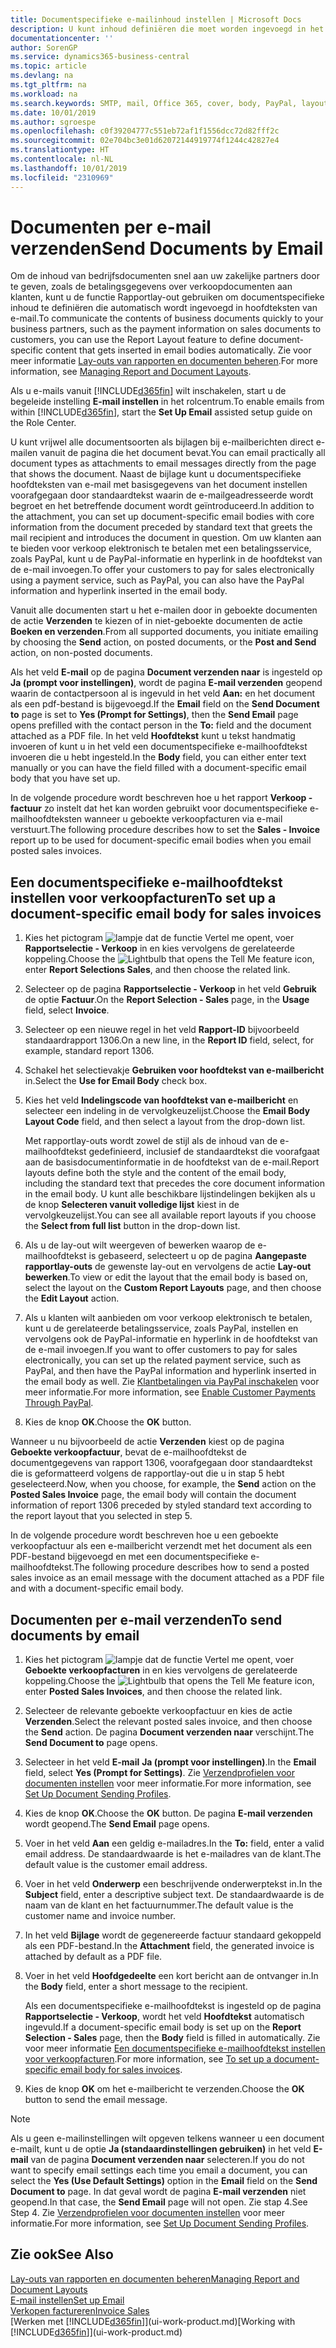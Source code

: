 ```yaml
---
title: Documentspecifieke e-mailinhoud instellen | Microsoft Docs
description: U kunt inhoud definiëren die moet worden ingevoegd in het hoofdgedeelte van een e-mailbericht, bijvoorbeeld een PayPal-koppeling. U kunt ook documenten koppelen aan e-mailberichten.
documentationcenter: ''
author: SorenGP
ms.service: dynamics365-business-central
ms.topic: article
ms.devlang: na
ms.tgt_pltfrm: na
ms.workload: na
ms.search.keywords: SMTP, mail, Office 365, cover, body, PayPal, layout
ms.date: 10/01/2019
ms.author: sgroespe
ms.openlocfilehash: c0f39204777c551eb72af1f1556dcc72d82fff2c
ms.sourcegitcommit: 02e704bc3e01d62072144919774f1244c42827e4
ms.translationtype: HT
ms.contentlocale: nl-NL
ms.lasthandoff: 10/01/2019
ms.locfileid: "2310969"
---
```

# <a name="send-documents-by-email"></a><span data-ttu-id="89aa5-104">Documenten per e-mail verzenden</span><span class="sxs-lookup"><span data-stu-id="89aa5-104">Send Documents by Email</span></span>
<span data-ttu-id="89aa5-105">Om de inhoud van bedrijfsdocumenten snel aan uw zakelijke partners door te geven, zoals de betalingsgegevens over verkoopdocumenten aan klanten, kunt u de functie Rapportlay-out gebruiken om documentspecifieke inhoud te definiëren die automatisch wordt ingevoegd in hoofdteksten van e-mail.</span><span class="sxs-lookup"><span data-stu-id="89aa5-105">To communicate the contents of business documents quickly to your business partners, such as the payment information on sales documents to customers, you can use the Report Layout feature to define document-specific content that gets inserted in email bodies automatically.</span></span> <span data-ttu-id="89aa5-106">Zie voor meer informatie [Lay-outs van rapporten en documenten beheren](ui-manage-report-layouts.md).</span><span class="sxs-lookup"><span data-stu-id="89aa5-106">For more information, see [Managing Report and Document Layouts](ui-manage-report-layouts.md).</span></span>

<span data-ttu-id="89aa5-107">Als u e-mails vanuit [!INCLUDE[d365fin](includes/d365fin_md.md)] wilt inschakelen, start u de begeleide instelling **E-mail instellen** in het rolcentrum.</span><span class="sxs-lookup"><span data-stu-id="89aa5-107">To enable emails from within [!INCLUDE[d365fin](includes/d365fin_md.md)], start the **Set Up Email** assisted setup guide on the Role Center.</span></span>

<span data-ttu-id="89aa5-108">U kunt vrijwel alle documentsoorten als bijlagen bij e-mailberichten direct e-mailen vanuit de pagina die het document bevat.</span><span class="sxs-lookup"><span data-stu-id="89aa5-108">You can email practically all document types as attachments to email messages directly from the page that shows the document.</span></span> <span data-ttu-id="89aa5-109">Naast de bijlage kunt u documentspecifieke hoofdteksten van e-mail met basisgegevens van het document instellen voorafgegaan door standaardtekst waarin de e-mailgeadresseerde wordt begroet en het betreffende document wordt geïntroduceerd.</span><span class="sxs-lookup"><span data-stu-id="89aa5-109">In addition to the attachment, you can set up document-specific email bodies with core information from the document preceded by standard text that greets the mail recipient and introduces the document in question.</span></span> <span data-ttu-id="89aa5-110">Om uw klanten aan te bieden voor verkoop elektronisch te betalen met een betalingsservice, zoals PayPal, kunt u de PayPal-informatie en hyperlink in de hoofdtekst van de e-mail invoegen.</span><span class="sxs-lookup"><span data-stu-id="89aa5-110">To offer your customers to pay for sales electronically using a payment service, such as PayPal, you can also have the PayPal information and hyperlink inserted in the email body.</span></span>

<span data-ttu-id="89aa5-111">Vanuit alle documenten start u het e-mailen door in geboekte documenten de actie **Verzenden** te kiezen of in niet-geboekte documenten de actie **Boeken en verzenden**.</span><span class="sxs-lookup"><span data-stu-id="89aa5-111">From all supported documents, you initiate emailing by choosing the **Send** action, on posted documents, or the **Post and Send** action, on non-posted documents.</span></span>

<span data-ttu-id="89aa5-112">Als het veld **E-mail** op de pagina **Document verzenden naar** is ingesteld op **Ja (prompt voor instellingen)**, wordt de pagina **E-mail verzenden** geopend waarin de contactpersoon al is ingevuld in het veld **Aan:** en het document als een pdf-bestand is bijgevoegd.</span><span class="sxs-lookup"><span data-stu-id="89aa5-112">If the **Email** field on the **Send Document to** page is set to **Yes (Prompt for Settings)**, then the **Send Email** page opens prefilled with the contact person in the **To:** field and the document attached as a PDF file.</span></span> <span data-ttu-id="89aa5-113">In het veld **Hoofdtekst** kunt u tekst handmatig invoeren of kunt u in het veld een documentspecifieke e-mailhoofdtekst invoeren die u hebt ingesteld.</span><span class="sxs-lookup"><span data-stu-id="89aa5-113">In the **Body** field, you can either enter text manually or you can have the field filled with a document-specific email body that you have set up.</span></span>

<span data-ttu-id="89aa5-114">In de volgende procedure wordt beschreven hoe u het rapport **Verkoop - factuur** zo instelt dat het kan worden gebruikt voor documentspecifieke e-mailhoofdteksten wanneer u geboekte verkoopfacturen via e-mail verstuurt.</span><span class="sxs-lookup"><span data-stu-id="89aa5-114">The following procedure describes how to set the **Sales - Invoice** report up to be used for document-specific email bodies when you email posted sales invoices.</span></span>

## <a name="to-set-up-a-document-specific-email-body-for-sales-invoices"></a><span data-ttu-id="89aa5-115">Een documentspecifieke e-mailhoofdtekst instellen voor verkoopfacturen</span><span class="sxs-lookup"><span data-stu-id="89aa5-115">To set up a document-specific email body for sales invoices</span></span>
1. <span data-ttu-id="89aa5-116">Kies het pictogram ![lampje dat de functie Vertel me opent](media/ui-search/search_small.png "Vertel me wat u wilt doen"), voer **Rapportselectie - Verkoop** in en kies vervolgens de gerelateerde koppeling.</span><span class="sxs-lookup"><span data-stu-id="89aa5-116">Choose the ![Lightbulb that opens the Tell Me feature](media/ui-search/search_small.png "Tell me what you want to do") icon, enter **Report Selections Sales**, and then choose the related link.</span></span>
2. <span data-ttu-id="89aa5-117">Selecteer op de pagina **Rapportselectie - Verkoop** in het veld **Gebruik** de optie **Factuur**.</span><span class="sxs-lookup"><span data-stu-id="89aa5-117">On the **Report Selection - Sales** page, in the **Usage** field, select **Invoice**.</span></span>
3. <span data-ttu-id="89aa5-118">Selecteer op een nieuwe regel in het veld **Rapport-ID** bijvoorbeeld standaardrapport 1306.</span><span class="sxs-lookup"><span data-stu-id="89aa5-118">On a new line, in the **Report ID** field, select, for example, standard report 1306.</span></span>
4. <span data-ttu-id="89aa5-119">Schakel het selectievakje **Gebruiken voor hoofdtekst van e-mailbericht** in.</span><span class="sxs-lookup"><span data-stu-id="89aa5-119">Select the **Use for Email Body** check box.</span></span>
5. <span data-ttu-id="89aa5-120">Kies het veld **Indelingscode van hoofdtekst van e-mailbericht** en selecteer een indeling in de vervolgkeuzelijst.</span><span class="sxs-lookup"><span data-stu-id="89aa5-120">Choose the **Email Body Layout Code** field, and then select a layout from the drop-down list.</span></span>

    <span data-ttu-id="89aa5-121">Met rapportlay-outs wordt zowel de stijl als de inhoud van de e-mailhoofdtekst gedefinieerd, inclusief de standaardtekst die voorafgaat aan de basisdocumentinformatie in de hoofdtekst van de e-mail.</span><span class="sxs-lookup"><span data-stu-id="89aa5-121">Report layouts define both the style and the content of the email body, including the standard text that precedes the core document information in the email body.</span></span> <span data-ttu-id="89aa5-122">U kunt alle beschikbare lijstindelingen bekijken als u de knop **Selecteren vanuit volledige lijst** kiest in de vervolgkeuzelijst.</span><span class="sxs-lookup"><span data-stu-id="89aa5-122">You can see all available report layouts if you choose the **Select from full list** button in the drop-down list.</span></span>
6. <span data-ttu-id="89aa5-123">Als u de lay-out wilt weergeven of bewerken waarop de e-mailhoofdtekst is gebaseerd, selecteert u op de pagina **Aangepaste rapportlay-outs** de gewenste lay-out en vervolgens de actie **Lay-out bewerken**.</span><span class="sxs-lookup"><span data-stu-id="89aa5-123">To view or edit the layout that the email body is based on, select the layout on the **Custom Report Layouts** page, and then choose the **Edit Layout** action.</span></span>
7. <span data-ttu-id="89aa5-124">Als u klanten wilt aanbieden om voor verkoop elektronisch te betalen, kunt u de gerelateerde betalingsservice, zoals PayPal, instellen en vervolgens ook de PayPal-informatie en hyperlink in de hoofdtekst van de e-mail invoegen.</span><span class="sxs-lookup"><span data-stu-id="89aa5-124">If you want to offer customers to pay for sales electronically, you can set up the related payment service, such as PayPal, and then have the PayPal information and hyperlink inserted in the email body as well.</span></span> <span data-ttu-id="89aa5-125">Zie [Klantbetalingen via PayPal inschakelen](sales-how-enable-payment-service-extensions.md) voor meer informatie.</span><span class="sxs-lookup"><span data-stu-id="89aa5-125">For more information, see [Enable Customer Payments Through PayPal](sales-how-enable-payment-service-extensions.md).</span></span>
8. <span data-ttu-id="89aa5-126">Kies de knop **OK**.</span><span class="sxs-lookup"><span data-stu-id="89aa5-126">Choose the **OK** button.</span></span>

<span data-ttu-id="89aa5-127">Wanneer u nu bijvoorbeeld de actie **Verzenden** kiest op de pagina **Geboekte verkoopfactuur**, bevat de e-mailhoofdtekst de documentgegevens van rapport 1306, voorafgegaan door standaardtekst die is geformatteerd volgens de rapportlay-out die u in stap 5 hebt geselecteerd.</span><span class="sxs-lookup"><span data-stu-id="89aa5-127">Now, when you choose, for example, the **Send** action on the **Posted Sales Invoice** page, the email body will contain the document information of report 1306 preceded by styled standard text according to the report layout that you selected in step 5.</span></span>

<span data-ttu-id="89aa5-128">In de volgende procedure wordt beschreven hoe u een geboekte verkoopfactuur als een e-mailbericht verzendt met het document als een PDF-bestand bijgevoegd en met een documentspecifieke e-mailhoofdtekst.</span><span class="sxs-lookup"><span data-stu-id="89aa5-128">The following procedure describes how to send a posted sales invoice as an email message with the document attached as a PDF file and with a document-specific email body.</span></span>

## <a name="to-send-documents-by-email"></a><span data-ttu-id="89aa5-129">Documenten per e-mail verzenden</span><span class="sxs-lookup"><span data-stu-id="89aa5-129">To send documents by email</span></span>
1. <span data-ttu-id="89aa5-130">Kies het pictogram ![lampje dat de functie Vertel me opent](media/ui-search/search_small.png "Vertel me wat u wilt doen"), voer **Geboekte verkoopfacturen** in en kies vervolgens de gerelateerde koppeling.</span><span class="sxs-lookup"><span data-stu-id="89aa5-130">Choose the ![Lightbulb that opens the Tell Me feature](media/ui-search/search_small.png "Tell me what you want to do") icon, enter **Posted Sales Invoices**, and then choose the related link.</span></span>
2. <span data-ttu-id="89aa5-131">Selecteer de relevante geboekte verkoopfactuur en kies de actie **Verzenden**.</span><span class="sxs-lookup"><span data-stu-id="89aa5-131">Select the relevant posted sales invoice, and then choose the **Send** action.</span></span> <span data-ttu-id="89aa5-132">De pagina **Document verzenden naar** verschijnt.</span><span class="sxs-lookup"><span data-stu-id="89aa5-132">The **Send Document to** page opens.</span></span>
3. <span data-ttu-id="89aa5-133">Selecteer in het veld **E-mail** **Ja (prompt voor instellingen)**.</span><span class="sxs-lookup"><span data-stu-id="89aa5-133">In the **Email** field, select **Yes (Prompt for Settings)**.</span></span> <span data-ttu-id="89aa5-134">Zie [Verzendprofielen voor documenten instellen](sales-how-setup-document-send-profiles.md) voor meer informatie.</span><span class="sxs-lookup"><span data-stu-id="89aa5-134">For more information, see [Set Up Document Sending Profiles](sales-how-setup-document-send-profiles.md).</span></span>
4. <span data-ttu-id="89aa5-135">Kies de knop **OK**.</span><span class="sxs-lookup"><span data-stu-id="89aa5-135">Choose the **OK** button.</span></span> <span data-ttu-id="89aa5-136">De pagina **E-mail verzenden** wordt geopend.</span><span class="sxs-lookup"><span data-stu-id="89aa5-136">The **Send Email** page opens.</span></span>
5. <span data-ttu-id="89aa5-137">Voer in het veld **Aan** een geldig e-mailadres.</span><span class="sxs-lookup"><span data-stu-id="89aa5-137">In the **To:** field, enter a valid email address.</span></span> <span data-ttu-id="89aa5-138">De standaardwaarde is het e-mailadres van de klant.</span><span class="sxs-lookup"><span data-stu-id="89aa5-138">The default value is the customer email address.</span></span>
6. <span data-ttu-id="89aa5-139">Voer in het veld **Onderwerp** een beschrijvende onderwerptekst in.</span><span class="sxs-lookup"><span data-stu-id="89aa5-139">In the **Subject** field, enter a descriptive subject text.</span></span> <span data-ttu-id="89aa5-140">De standaardwaarde is de naam van de klant en het factuurnummer.</span><span class="sxs-lookup"><span data-stu-id="89aa5-140">The default value is the customer name and invoice number.</span></span>
7. <span data-ttu-id="89aa5-141">In het veld **Bijlage** wordt de gegenereerde factuur standaard gekoppeld als een PDF-bestand.</span><span class="sxs-lookup"><span data-stu-id="89aa5-141">In the **Attachment** field, the generated invoice is attached by default as a PDF file.</span></span>
8. <span data-ttu-id="89aa5-142">Voer in het veld **Hoofdgedeelte** een kort bericht aan de ontvanger in.</span><span class="sxs-lookup"><span data-stu-id="89aa5-142">In the **Body** field, enter a short message to the recipient.</span></span>

    <span data-ttu-id="89aa5-143">Als een documentspecifieke e-mailhoofdtekst is ingesteld op de pagina **Rapportselectie - Verkoop**, wordt het veld **Hoofdtekst** automatisch ingevuld.</span><span class="sxs-lookup"><span data-stu-id="89aa5-143">If a document-specific email body is set up on the **Report Selection - Sales** page, then the **Body** field is filled in automatically.</span></span> <span data-ttu-id="89aa5-144">Zie voor meer informatie [Een documentspecifieke e-mailhoofdtekst instellen voor verkoopfacturen](ui-how-send-documents-email.md#to-set-up-a-document-specific-email-body-for-sales-invoices).</span><span class="sxs-lookup"><span data-stu-id="89aa5-144">For more information, see [To set up a document-specific email body for sales invoices](ui-how-send-documents-email.md#to-set-up-a-document-specific-email-body-for-sales-invoices).</span></span>
9. <span data-ttu-id="89aa5-145">Kies de knop **OK** om het e-mailbericht te verzenden.</span><span class="sxs-lookup"><span data-stu-id="89aa5-145">Choose the **OK** button to send the email message.</span></span>

> [!NOTE]  
>   <span data-ttu-id="89aa5-146">Als u geen e-mailinstellingen wilt opgeven telkens wanneer u een document e-mailt, kunt u de optie **Ja (standaardinstellingen gebruiken)** in het veld **E-mail** van de pagina **Document verzenden naar** selecteren.</span><span class="sxs-lookup"><span data-stu-id="89aa5-146">If you do not want to specify email settings each time you email a document, you can select the **Yes (Use Default Settings)** option in the **Email** field on the **Send Document to** page.</span></span> <span data-ttu-id="89aa5-147">In dat geval wordt de pagina **E-mail verzenden** niet geopend.</span><span class="sxs-lookup"><span data-stu-id="89aa5-147">In that case, the **Send Email** page will not open.</span></span> <span data-ttu-id="89aa5-148">Zie stap 4.</span><span class="sxs-lookup"><span data-stu-id="89aa5-148">See Step 4.</span></span> <span data-ttu-id="89aa5-149">Zie [Verzendprofielen voor documenten instellen](sales-how-setup-document-send-profiles.md) voor meer informatie.</span><span class="sxs-lookup"><span data-stu-id="89aa5-149">For more information, see [Set Up Document Sending Profiles](sales-how-setup-document-send-profiles.md).</span></span>

## <a name="see-also"></a><span data-ttu-id="89aa5-150">Zie ook</span><span class="sxs-lookup"><span data-stu-id="89aa5-150">See Also</span></span>
[<span data-ttu-id="89aa5-151">Lay-outs van rapporten en documenten beheren</span><span class="sxs-lookup"><span data-stu-id="89aa5-151">Managing Report and Document Layouts</span></span>](ui-manage-report-layouts.md)  
[<span data-ttu-id="89aa5-152">E-mail instellen</span><span class="sxs-lookup"><span data-stu-id="89aa5-152">Set up Email</span></span>](admin-how-setup-email.md)  
[<span data-ttu-id="89aa5-153">Verkopen factureren</span><span class="sxs-lookup"><span data-stu-id="89aa5-153">Invoice Sales</span></span>](sales-how-invoice-sales.md)  
<span data-ttu-id="89aa5-154">[Werken met [!INCLUDE[d365fin](includes/d365fin_md.md)]](ui-work-product.md)</span><span class="sxs-lookup"><span data-stu-id="89aa5-154">[Working with [!INCLUDE[d365fin](includes/d365fin_md.md)]](ui-work-product.md)</span></span>
